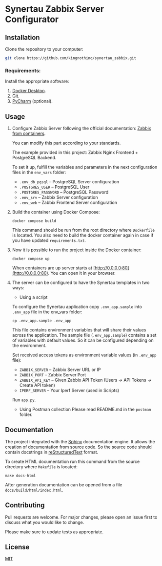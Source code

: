 # Synertau Zabbix Server Configurator


## Installation

Clone the repository to your computer:
```bash
git clone https://github.com/kingnothinq/synertau_zabbix.git
```

### Requirements:

Install the appropriate software:

1. [Docker Desktop](https://www.docker.com).
2. [Git](https://github.com/git-guides/install-git).
3. [PyCharm](https://www.jetbrains.com/ru-ru/pycharm/download) (optional).

## Usage

1. Configure Zabbix Server following the official documentation:
   [Zabbix from containers](https://www.zabbix.com/documentation/current/en/manual/installation/containers).

   You can modify this part according to your standards.
   
   The example provided in this project: Zabbix Nginx Frontend + PostgreSQL Backend.

   To set it up, fulfill the variables and parameters in the next configuration files in the `env_vars` folder:
   - `.env_db_pgsql` – PostgreSQL Server configuration
   - `.POSTGRES_USER` – PostgreSQL User
   - `.POSTGRES_PASSWORD` – PostgreSQL Password
   - `.env_srv` – Zabbix Server configuration
   - `.env_web` – Zabbix Frontend Server configuration

2. Build the container using Docker Compose:
    ```shell
    docker compose build
    ```
   This command should be run from the root directory where `Dockerfile` is located.
   You also need to build the docker container again in case if you have updated `requirements.txt`.

3. Now it is possible to run the project inside the Docker container:
    ```shell
    docker compose up
    ```
   When containers are up server starts at [http://0.0.0.0:80](http://0.0.0.0:80). You can open it in your browser.

4. The server can be configured to have the Synertau templates in two ways:
   - Using a script
   
   To configure the Synertau application copy `.env_app.sample` into `.env_app` file in the env_vars folder:
    ```shell
    cp .env_app.sample .env_app
    ```
   
   This file contains environment variables that will share their values across the application.
   The sample file (`.env_app.sample`) contains a set of variables with default values. 
   So it can be configured depending on the environment.
   
   Set received access tokens as environment variable values (in `.env_app` file):
   - `ZABBIX_SERVER` – Zabbix Server URL or IP
   - `ZABBIX_PORT` – Zabbix Server Port
   - `ZABBIX_API_KEY` – Given Zabbix API Token (Users -> API Tokens -> Create API token)
   - `IPERF_SERVER` – Your Iperf Server (used in Scripts)
   
   Run `app.py`.

   - Using Postman collection
   Please read README.md in the `postman` folder.

## Documentation

The project integrated with the [Sphinx](https://www.sphinx-doc.org/en/master/) documentation engine. 
It allows the creation of documentation from source code. 
So the source code should contain docstrings in [reStructuredText](https://docutils.sourceforge.io/rst.html) format.

To create HTML documentation run this command from the source directory where `Makefile` is located:
```shell
make docs-html
```

After generation documentation can be opened from a file `docs/build/html/index.html`.

## Contributing
Pull requests are welcome. For major changes, please open an issue first to discuss what you would like to change.

Please make sure to update tests as appropriate.

## License
[MIT](https://choosealicense.com/licenses/mit/)
